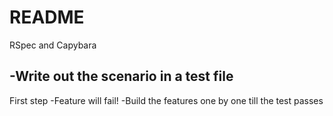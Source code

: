 # README

RSpec and Capybara

-Write out the scenario in a test file
-
First step -Feature will fail!
-Build the features one by one till the test passes
